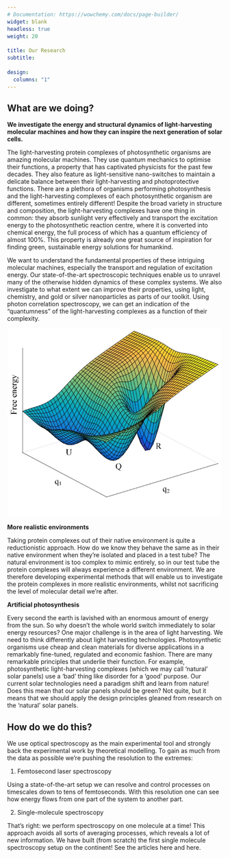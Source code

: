 ```yaml
---
# Documentation: https://wowchemy.com/docs/page-builder/
widget: blank
headless: true
weight: 20

title: Our Research
subtitle:

design:
  columns: "1"
---
```


## What are we doing?

**We investigate the energy and structural dynamics of light-harvesting molecular machines
and how they can inspire the next generation of solar cells.**

The light-harvesting protein complexes of photosynthetic organisms are amazing molecular
machines. They use quantum mechanics to optimise their functions, a property that has
captivated physicists for the past few decades. They also feature as light-sensitive
nano-switches to maintain a delicate balance between their light-harvesting and
photoprotective functions. There are a plethora of organisms performing photosynthesis
and the light-harvesting complexes of each photosynthetic organism are different,
sometimes entirely different! Despite the broad variety in structure and composition, the
light-harvesting complexes have one thing in common: they absorb sunlight very
effectively and transport the excitation energy to the photosynthetic reaction centre,
where it is converted into chemical energy, the full process of which has a quantum
efficiency of almost 100%. This property is already one great source of inspiration for
finding green, sustainable energy solutions for humankind.

We want to understand the fundamental properties of these intriguing molecular machines,
especially the transport and regulation of excitation energy. Our state-of-the-art
spectroscopic techniques enable us to unravel many of the otherwise hidden dynamics of
these complex systems. We also investigate to what extent we can improve their
properties, using light, chemistry, and gold or silver nanoparticles as parts of our
toolkit. Using photon correlation spectroscopy, we can get an indication of the
“quantumness” of the light-harvesting complexes as a function of their complexity.

<img src="energy_landscape.png" alt="energy landscape" width="500"/>

**More realistic environments**

Taking protein complexes out of their native environment is quite a reductionistic
approach. How do we know they behave the same as in their native environment when they’re
isolated and placed in a test tube? The natural environment is too complex to mimic
entirely, so in our test tube the protein complexes will always experience a different
environment. We are therefore developing experimental methods that will enable us to
investigate the protein complexes in more realistic environments, whilst not sacrificing
the level of molecular detail we’re after.

**Artificial photosynthesis**

Every second the earth is lavished with an enormous amount of energy from the sun. So why
doesn’t the whole world switch immediately to solar energy resources? One major challenge
is in the area of light harvesting. We need to think differently about light harvesting
technologies. Photosynthetic organisms use cheap and clean materials for diverse
applications in a remarkably fine-tuned, regulated and economic fashion. There are many
remarkable principles that underlie their function. For example, photosynthetic
light-harvesting complexes (which we may call ‘natural’ solar panels) use a ‘bad’ thing
like disorder for a ‘good’ purpose. Our current solar technologies need a paradigm shift
and learn from nature! Does this mean that our solar panels should be green? Not quite,
but it means that we should apply the design principles gleaned from research on the
‘natural’ solar panels.

## How do we do this?

We use optical spectroscopy as the main experimental tool and strongly back the
experimental work by theoretical modelling. To gain as much from the data as possible
we’re pushing the resolution to the extremes:

1. Femtosecond laser spectroscopy

Using a state-of-the-art setup we can resolve and control processes on timescales down to
tens of femtoseconds. With this resolution one can see how energy flows from one part of
the system to another part.

2. Single-molecule spectroscopy

That’s right: we perform spectroscopy on one molecule at a time! This approach avoids all
sorts of averaging processes, which reveals a lot of new information. We have built (from
scratch) the first single molecule spectroscopy setup on the continent! See the articles
here and here.
